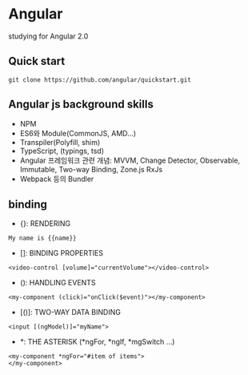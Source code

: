 # Angular
studying for Angular 2.0

## Quick start
```
git clone https://github.com/angular/quickstart.git
```

## Angular js background skills

- NPM
- ES6와 Module(CommonJS, AMD…)
- Transpiler(Polyfill, shim)
- TypeScript, (typings, tsd)
- Angular 프레임워크 관련 개념: MVVM, Change Detector, Observable, Immutable, Two-way Binding, Zone.js
RxJs
- Webpack 등의 Bundler

## binding

- {}: RENDERING
```
My name is {{name}}
```

- []: BINDING PROPERTIES
```
<video-control [volume]="currentVolume"></video-control>
```

- (): HANDLING EVENTS
```
<my-component (click)="onClick($event)"></my-component>
```

- [()]: TWO-WAY DATA BINDING
```
<input [(ngModel)]="myName">
```

- *: THE ASTERISK (*ngFor, *ngIf, *mgSwitch ...)
```
<my-component *ngFor="#item of items">
</my-component>
```


